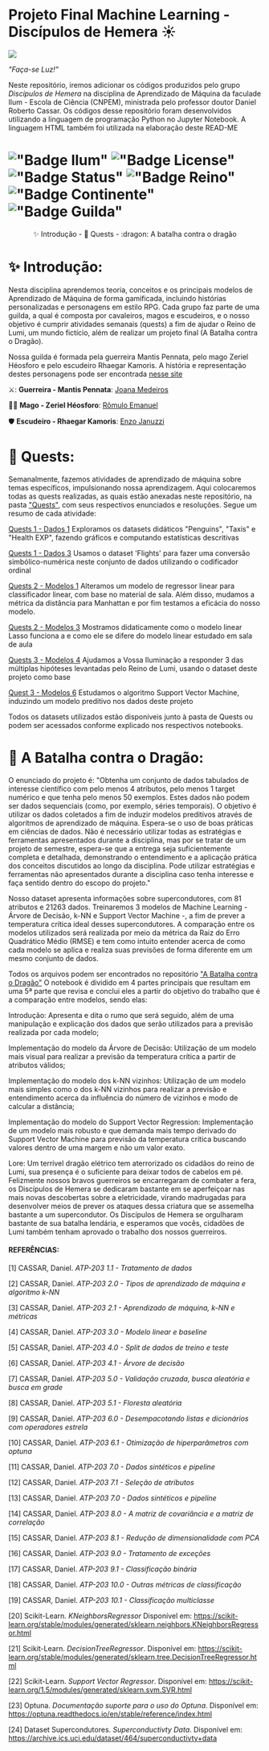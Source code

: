 #  Projeto Final Machine Learning - Discípulos de Hemera ☀️

<img src="https://github.com/user-attachments/assets/1607eb2b-f452-4ea1-af3b-0c96546e17fd">

*"Faça-se Luz!"*

Neste repositório, iremos adicionar os códigos produzidos pelo grupo *Discípulos de Hemera* na disciplina de Aprendizado de Máquina da faculade Ilum - Escola de Ciência (CNPEM), ministrada pelo professor doutor Daniel Roberto Cassar. Os códigos desse repositório foram desenvolvidos utilizando a linguagem de programação Python no Jupyter Notebook. A linguagem HTML também foi utilizada na elaboração deste READ-ME

# !["Badge Ilum"](https://img.shields.io/badge/Ilum%20-%20purple) !["Badge License"](https://img.shields.io/badge/License%20-%20MIT%20-%20green) !["Badge Status"](https://img.shields.io/badge/Status-Em_constru%C3%A7%C3%A3o-yellow) !["Badge Reino"](https://img.shields.io/badge/Reino-Lumi-red) !["Badge Continente"](https://img.shields.io/badge/Continente-Senepem-blue) !["Badge Guilda"](https://img.shields.io/badge/Guilda-Discípulos_de_Hemera-white)

<p align="center">
  ✨ Introdução -
  🧭 Quests -
  :dragon: A batalha contra o dragão
</p>

# ✨ Introdução:
Nesta disciplina aprendemos teoria, conceitos e os principais modelos de Aprendizado de Máquina de forma gamificada, incluindo histórias personalizadas e personagens em estilo RPG. Cada grupo faz parte de uma guilda, a qual é composta por cavaleiros, magos e escudeiros, e o nosso objetivo é cumprir atividades semanais (quests) a fim de ajudar o Reino de Lumi, um mundo fictício, além de realizar um projeto final (A Batalha contra o Dragão).

Nossa guilda é formada pela guerreira Mantis Pennata, pelo mago Zeriel Héosforo e pelo escudeiro Rhaegar Kamoris. A história e representação destes personagens pode ser encontrada <a href="https://discipulosdehemera.vercel.app/"> nesse site</a>

⚔️: **Guerreira - Mantis Pennata**: [Joana Medeiros](https://github.com/JojoMolinetes)

:mage_man: **Mago - Zeriel Héosforo**: [Rômulo Emanuel](https://github.com/Romulo177)

:shield: **Escudeiro - Rhaegar Kamoris**: [Enzo Januzzi](https://github.com/EnzoJanuzzi)

# 🧭 Quests:
Semanalmente, fazemos atividades de aprendizado de máquina sobre temas específicos, impulsionando nossa aprendizagem. Aqui colocaremos todas as quests realizadas, as quais estão anexadas neste repositório, na pasta <a href="Quests"> "Quests"</a>, com seus respectivos enunciados e resoluções. Segue um resumo de cada atividade:

[Quests 1 - Dados 1](Quests/Quests%201%20-%20Dados%201.ipynb) Exploramos os datasets didáticos "Penguins", "Taxis" e "Health EXP", fazendo gráficos e computando estatísticas descritivas

[Quests 1 - Dados 3](Quests/Quests%201%20-%20Dados%203.ipynb) Usamos o dataset 'Flights' para fazer uma conversão simbólico-numérica neste conjunto de dados utilizando o codificador ordinal

[Quests 2 - Modelos 1](Quests/Quests%202%20-%20Modelos%201.ipynb) Alteramos um modelo de regressor linear para classificador linear, com base no material de sala. Além disso, mudamos a métrica da distância para Manhattan e por fim testamos a eficácia do nosso modelo.

[Quests 2 - Modelos 3](Quests/Quests%202%20-%20Modelos%203.ipynb) Mostramos didaticamente como o modelo linear Lasso funciona a e como ele se difere do modelo linear estudado em sala de aula 

[Quests 3 - Modelos 4](Quests/Quests%203%20-%20Modelos%204.ipynb) Ajudamos a Vossa Iluminação a responder 3 das múltiplas hipóteses levantadas pelo Reino de Lumi, usando o dataset deste projeto como base

[Quest 3 - Modelos 6](Quests/Quests%203%20-%20Modelos%206.ipynb) Estudamos o algoritmo Support Vector Machine, induzindo um modelo preditivo nos dados deste projeto

Todos os datasets utilizados estão disponíveis junto à pasta de Quests ou podem ser acessados conforme explicado nos respectivos notebooks.

# 🐉 A Batalha contra o Dragão:
O enunciado do projeto é: "Obtenha um conjunto de dados tabulados de interesse científico com pelo menos 4 atributos, pelo menos 1 target numérico e que tenha pelo menos 50
exemplos. Estes dados não podem ser dados sequenciais (como, por exemplo, séries temporais). O objetivo é utilizar os dados coletados a fim de induzir modelos preditivos através de algoritmos de aprendizado de máquina. Espera-se o uso de boas práticas em ciências de dados. Não é necessário utilizar todas as estratégias e ferramentas apresentados durante a disciplina, mas por se tratar de um projeto de semestre, espera-se que a entrega seja suficientemente completa e detalhada, demonstrando o entendimento e a aplicação prática dos conceitos discutidos ao longo da disciplina. Pode utilizar estratégias e ferramentas não apresentados durante a disciplina caso tenha interesse e faça sentido dentro do escopo do projeto."

Nosso dataset apresenta informações sobre supercondutores, com 81 atributos e 21263 dados. Treinaremos 3 modelos de Machine Learning - Árvore de Decisão, k-NN e Support Vector Machine -, a fim de prever a temperatura crítica ideal desses supercondutores. A comparação entre os modelos utilizados será realizada por meio da métrica da Raiz do Erro Quadrático Médio (RMSE) e tem como intuito entender acerca de como cada modelo se aplica e realiza suas previsões de forma diferente em um mesmo conjunto de dados.

Todos os arquivos podem ser encontrados no repositório <a href="A Batalha contra o Dragão"> "A Batalha contra o Dragão"</a>
O notebook é dividido em 4 partes principais que resultam em uma 5ª parte que revisa e conclui eles a partir do objetivo do trabalho que é a comparação entre modelos, sendo elas:

Introdução: Apresenta e dita o rumo que será seguido, além de uma manipulação e explicação dos dados que serão utilizados para a previsão realizada por cada modelo;

Implementação do modelo da Árvore de Decisão: Utilização de um modelo mais visual para realizar a previsão da temperatura crítica a partir de atributos válidos;  

Implementação do modelo dos k-NN vizinhos: Utilização de um modelo mais simples como o dos k-NN vizinhos para realizar a previsão e entendimento acerca da influência do número de vizinhos e modo de calcular a distância;

Implementação do modelo do Support Vector Regression: Implementação de um modelo mais robusto e que demanda mais tempo derivado do Support Vector Machine para previsão da temperatura crítica buscando valores dentro de uma margem e não um valor exato.

Lore: Um terrível dragão elétrico tem aterrorizado os cidadãos do reino de Lumi, sua presença é o suficiente para deixar todos de cabelos em pé. Felizmente nossos bravos guerreiros se encarregaram de combater a fera, os Discípulos de Hemera se dedicaram bastante em se aperfeiçoar nas mais novas descobertas sobre a eletricidade, virando madrugadas para desenvolver meios de prever os ataques dessa criatura que se assemelha bastante a um supercondutor. Os Discípulos de Hemera se orgulharam bastante de sua batalha lendária, e esperamos que vocês, cidadões de Lumi também tenham aprovado o trabalho dos nossos guerreiros.

#### REFERÊNCIAS:

[1] CASSAR, Daniel. *ATP-203 1.1 - Tratamento de dados*

[2] CASSAR, Daniel. *ATP-203 2.0 - Tipos de aprendizado de máquina e algoritmo k-NN*

[3] CASSAR, Daniel. *ATP-203 2.1 - Aprendizado de máquina, k-NN e métricas*

[4] CASSAR, Daniel. *ATP-203 3.0 - Modelo linear e baseline*

[5] CASSAR, Daniel. *ATP-203 4.0 - Split de dados de treino e teste*

[6] CASSAR, Daniel. *ATP-203 4.1 - Árvore de decisão*

[7] CASSAR, Daniel. *ATP-203 5.0 - Validação cruzada, busca aleatória e busca em grade*

[8] CASSAR, Daniel. *ATP-203 5.1 - Floresta aleatória*

[9] CASSAR, Daniel. *ATP-203 6.0 - Desempacotando listas e dicionários com operadores estrela*

[10] CASSAR, Daniel. *ATP-203 6.1 - Otimização de hiperparâmetros com optuna*

[11] CASSAR, Daniel. *ATP-203 7.0 - Dados sintéticos e pipeline*

[12] CASSAR, Daniel. *ATP-203 7.1 - Seleção de atributos*

[13] CASSAR, Daniel. *ATP-203 7.0 - Dados sintéticos e pipeline*

[14] CASSAR, Daniel. *ATP-203 8.0 - A matriz de covariância e a matriz de correlação*

[15] CASSAR, Daniel. *ATP-203 8.1 - Redução de dimensionalidade com PCA*

[16] CASSAR, Daniel. *ATP-203 9.0 - Tratamento de exceções*

[17] CASSAR, Daniel. *ATP-203 9.1 - Classificação binária*

[18] CASSAR, Daniel. *ATP-203 10.0 - Outras métricas de classificação*

[19] CASSAR, Daniel. *ATP-203 10.1 - Classificação multiclasse*

[20] Scikit-Learn. *KNeighborsRegressor* Disponível em:
https://scikit-learn.org/stable/modules/generated/sklearn.neighbors.KNeighborsRegressor.html

[21] Scikit-Learn. *DecisionTreeRegressor*. Disponível em: https://scikit-learn.org/stable/modules/generated/sklearn.tree.DecisionTreeRegressor.html

[22] Scikit-Learn. *Support Vector Regressor*. Disponível em: https://scikit-learn.org/1.5/modules/generated/sklearn.svm.SVR.html

[23] Optuna. *Documentação suporte para o uso do Optuna*. Disponível em: https://optuna.readthedocs.io/en/stable/reference/index.html

[24] Dataset Supercondutores. *Superconductivty Data*. Disponível em: https://archive.ics.uci.edu/dataset/464/superconductivty+data

